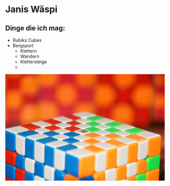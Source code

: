 # Janis Wäspi  

## Dinge die ich mag:
+ Rubiks Cubes
+ Bergsport
    + Klettern
    + Wandern
    + Klettersteige
    + 
![](./images/Cube.jpg)